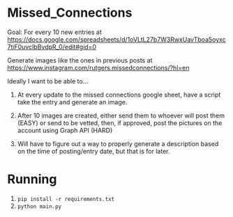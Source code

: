 # Missed_Connections

Goal:
For every 10 new entries at https://docs.google.com/spreadsheets/d/1oVLtL27b7W3RwxUavTboa5oyxc7tiF0uvcIbBvdpR_0/edit#gid=0

Generate images like the ones in previous posts at https://www.instagram.com/rutgers.missedconnections/?hl=en



Ideally I want to be able to...
1. At every update to the missed connections google sheet, have a script take the entry and generate an image.

2. After 10 images are created, either 
  send them to whoever will post them (EASY) 
    or 
  send to be vetted, then, if approved, post the pictures on the account using Graph API (HARD) 

3. Will have to figure out a way to properly generate a description based on the time of posting/entry date, but that is for later.

# Running
1. `pip install -r requirements.txt`
2. `python main.py`
